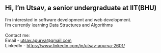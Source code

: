   <h2>Hi, I’m Utsav, a senior undergraduate at IIT(BHU)</h2>

  I’m interested in software development and web development.<br>
  I’m currently learning Data Structures and Algorithms<br><br>
  Contact me: <br>
    Email - utsav.apurva@gmail.com <br>
    LinkedIn - https://www.linkedin.com/in/utsav-apurva-2601/
